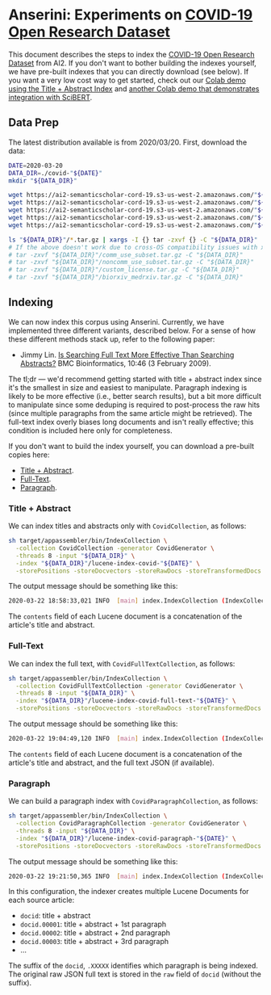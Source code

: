 # Anserini: Experiments on [COVID-19 Open Research Dataset](https://pages.semanticscholar.org/coronavirus-research)

This document describes the steps to index the [COVID-19 Open Research Dataset](https://pages.semanticscholar.org/coronavirus-research) from AI2.
If you don't want to bother building the indexes yourself, we have pre-built indexes that you can directly download (see below).
If you want a very low cost way to get started, check out our [Colab demo using the Title + Abstract Index](https://colab.research.google.com/drive/1mrapJp6-RIB-3u6FaJVa4WEwFdEBOcTe) and [another Colab demo that demonstrates integration with SciBERT](https://colab.research.google.com/drive/1L_yWXM4tOhZsHpMDNIIux-hfp1-pW3RL).

## Data Prep

The latest distribution available is from 2020/03/20.
First, download the data:

```bash
DATE=2020-03-20
DATA_DIR=./covid-"${DATE}"
mkdir "${DATA_DIR}"

wget https://ai2-semanticscholar-cord-19.s3-us-west-2.amazonaws.com/"${DATE}"/comm_use_subset.tar.gz -P "${DATA_DIR}"
wget https://ai2-semanticscholar-cord-19.s3-us-west-2.amazonaws.com/"${DATE}"/noncomm_use_subset.tar.gz -P "${DATA_DIR}"
wget https://ai2-semanticscholar-cord-19.s3-us-west-2.amazonaws.com/"${DATE}"/custom_license.tar.gz -P "${DATA_DIR}"
wget https://ai2-semanticscholar-cord-19.s3-us-west-2.amazonaws.com/"${DATE}"/biorxiv_medrxiv.tar.gz -P "${DATA_DIR}"
wget https://ai2-semanticscholar-cord-19.s3-us-west-2.amazonaws.com/"${DATE}"/metadata.csv -P "${DATA_DIR}"

ls "${DATA_DIR}"/*.tar.gz | xargs -I {} tar -zxvf {} -C "${DATA_DIR}"
# If the above doesn't work due to cross-OS compatibility issues with xargs, untar all folders individually
# tar -zxvf "${DATA_DIR}"/comm_use_subset.tar.gz -C "${DATA_DIR}"
# tar -zxvf "${DATA_DIR}"/noncomm_use_subset.tar.gz -C "${DATA_DIR}"
# tar -zxvf "${DATA_DIR}"/custom_license.tar.gz -C "${DATA_DIR}"
# tar -zxvf "${DATA_DIR}"/biorxiv_medrxiv.tar.gz -C "${DATA_DIR}"
```

## Indexing

We can now index this corpus using Anserini.
Currently, we have implemented three different variants, described below.
For a sense of how these different methods stack up, refer to the following paper:

+ Jimmy Lin. [Is Searching Full Text More Effective Than Searching Abstracts?](https://bmcbioinformatics.biomedcentral.com/articles/10.1186/1471-2105-10-46) BMC Bioinformatics, 10:46 (3 February 2009).

The tl;dr &mdash; we'd recommend getting started with title + abstract index since it's the smallest in size and easiest to manipulate. Paragraph indexing is likely to be more effective (i.e., better search results), but a bit more difficult to manipulate since some deduping is required to post-process the raw hits (since multiple paragraphs from the same article might be retrieved).
The full-text index overly biases long documents and isn't really effective; this condition is included here only for completeness.

If you don't want to build the index yourself, you can download a pre-built copies here:

+ [Title + Abstract](https://www.dropbox.com/s/uvjwgy4re2myq5s/lucene-index-covid-2020-03-20.tar.gz?dl=0).
+ [Full-Text](https://www.dropbox.com/s/w74nmpmvdgw7o00/lucene-index-covid-full-text-2020-03-20.tar.gz?dl=0).
+ [Paragraph](https://www.dropbox.com/s/evnhj2ylo02m03f/lucene-index-covid-paragraph-2020-03-20.tar.gz?dl=0).

### Title + Abstract

We can index titles and abstracts only with `CovidCollection`, as follows:

```bash
sh target/appassembler/bin/IndexCollection \
  -collection CovidCollection -generator CovidGenerator \
  -threads 8 -input "${DATA_DIR}" \
  -index "${DATA_DIR}"/lucene-index-covid-"${DATE}" \
  -storePositions -storeDocvectors -storeRawDocs -storeTransformedDocs
```

The output message should be something like this:

```bash
2020-03-22 18:58:33,021 INFO  [main] index.IndexCollection (IndexCollection.java:845) - Total 44,145 documents indexed in 00:01:05
```

The `contents` field of each Lucene document is a concatenation of the article's title and abstract.

### Full-Text

We can index the full text, with  `CovidFullTextCollection`, as follows:

```bash
sh target/appassembler/bin/IndexCollection \
  -collection CovidFullTextCollection -generator CovidGenerator \
  -threads 8 -input "${DATA_DIR}" \
  -index "${DATA_DIR}"/lucene-index-covid-full-text-"${DATE}" \
  -storePositions -storeDocvectors -storeRawDocs -storeTransformedDocs
```

The output message should be something like this:

```bash
2020-03-22 19:04:49,120 INFO  [main] index.IndexCollection (IndexCollection.java:845) - Total 44,155 documents indexed in 00:05:32
```

The `contents` field of each Lucene document is a concatenation of the article's title and abstract, and the full text JSON (if available).

### Paragraph

We can build a paragraph index with `CovidParagraphCollection`, as follows:

```bash
sh target/appassembler/bin/IndexCollection \
  -collection CovidParagraphCollection -generator CovidGenerator \
  -threads 8 -input "${DATA_DIR}" \
  -index "${DATA_DIR}"/lucene-index-covid-paragraph-"${DATE}" \
  -storePositions -storeDocvectors -storeRawDocs -storeTransformedDocs
```

The output message should be something like this:

```bash
2020-03-22 19:21:50,365 INFO  [main] index.IndexCollection (IndexCollection.java:845) - Total 1,096,241 documents indexed in 00:14:21
```

In this configuration, the indexer creates multiple Lucene Documents for each source article:

+ `docid`: title + abstract
+ `docid.00001`: title + abstract + 1st paragraph
+ `docid.00002`: title + abstract + 2nd paragraph
+ `docid.00003`: title + abstract + 3rd paragraph
+ ...

The suffix of the `docid`, `.XXXXX` identifies which paragraph is being indexed.
The original raw JSON full text is stored in the `raw` field of `docid` (without the suffix).
